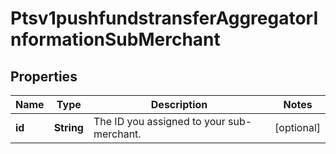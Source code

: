 
# Ptsv1pushfundstransferAggregatorInformationSubMerchant

## Properties
Name | Type | Description | Notes
------------ | ------------- | ------------- | -------------
**id** | **String** | The ID you assigned to your sub-merchant.  |  [optional]



